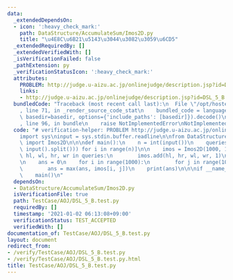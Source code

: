 ```yaml
---
data:
  _extendedDependsOn:
  - icon: ':heavy_check_mark:'
    path: DataStructure/AccumulateSum/Imos2D.py
    title: "\u4E8C\u6B21\u5143\u3044\u3082\u3059\u6CD5"
  _extendedRequiredBy: []
  _extendedVerifiedWith: []
  _isVerificationFailed: false
  _pathExtension: py
  _verificationStatusIcon: ':heavy_check_mark:'
  attributes:
    PROBLEM: http://judge.u-aizu.ac.jp/onlinejudge/description.jsp?id=DSL_5_B
    links:
    - http://judge.u-aizu.ac.jp/onlinejudge/description.jsp?id=DSL_5_B
  bundledCode: "Traceback (most recent call last):\n  File \"/opt/hostedtoolcache/Python/3.9.1/x64/lib/python3.9/site-packages/onlinejudge_verify/documentation/build.py\"\
    , line 71, in _render_source_code_stat\n    bundled_code = language.bundle(stat.path,\
    \ basedir=basedir, options={'include_paths': [basedir]}).decode()\n  File \"/opt/hostedtoolcache/Python/3.9.1/x64/lib/python3.9/site-packages/onlinejudge_verify/languages/python.py\"\
    , line 96, in bundle\n    raise NotImplementedError\nNotImplementedError\n"
  code: "# verification-helper: PROBLEM http://judge.u-aizu.ac.jp/onlinejudge/description.jsp?id=DSL_5_B\n\
    import sys\ninput = sys.stdin.buffer.readline\n\nfrom DataStructure.AccumulateSum.Imos2D\
    \ import Imos2D\n\n\ndef main():\n    n = int(input())\n    queries = [list(map(int,\
    \ input().split())) for i in range(n)]\n\n    imos = Imos2D(1000, 1000)\n    for\
    \ hl, wl, hr, wr in queries:\n        imos.add(hl, hr, wl, wr, 1)\n    imos.build()\n\
    \n    ans = 0\n    for i in range(1000):\n        for j in range(1000):\n    \
    \        ans = max(ans, imos[i, j])\n    print(ans)\n\n\nif __name__ == '__main__':\n\
    \    main()\n"
  dependsOn:
  - DataStructure/AccumulateSum/Imos2D.py
  isVerificationFile: true
  path: TestCase/AOJ/DSL_5_B.test.py
  requiredBy: []
  timestamp: '2021-01-02 06:13:08+09:00'
  verificationStatus: TEST_ACCEPTED
  verifiedWith: []
documentation_of: TestCase/AOJ/DSL_5_B.test.py
layout: document
redirect_from:
- /verify/TestCase/AOJ/DSL_5_B.test.py
- /verify/TestCase/AOJ/DSL_5_B.test.py.html
title: TestCase/AOJ/DSL_5_B.test.py
---
```

